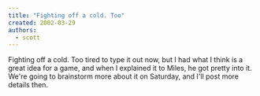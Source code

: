 ```yaml
---
title: "Fighting off a cold. Too"
created: 2002-03-29
authors: 
  - scott
---
```


Fighting off a cold. Too tired to type it out now, but I had what I think is a great idea for a game, and when I explained it to Miles, he got pretty into it. We're going to brainstorm more about it on Saturday, and I'll post more details then.
